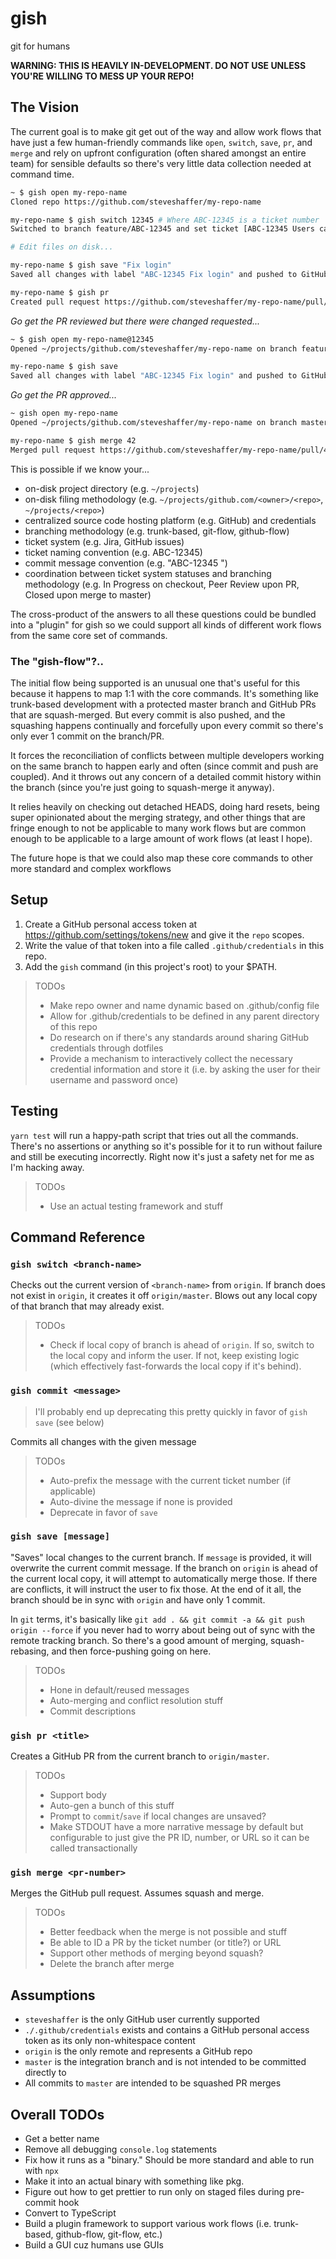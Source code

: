# gish

git for humans

**WARNING: THIS IS HEAVILY IN-DEVELOPMENT.  DO NOT USE UNLESS YOU'RE WILLING TO MESS UP YOUR REPO!**

## The Vision

The current goal is to make git get out of the way and allow work flows that have just a few human-friendly commands 
like `open`, `switch`, `save`, `pr`, and `merge` and rely on upfront configuration (often shared amongst an entire team)
for sensible defaults so there's very little data collection needed at command time.

```bash
~ $ gish open my-repo-name
Cloned repo https://github.com/steveshaffer/my-repo-name 

my-repo-name $ gish switch 12345 # Where ABC-12345 is a ticket number
Switched to branch feature/ABC-12345 and set ticket [ABC-12345 Users cannot login] status to "In Progress"

# Edit files on disk...

my-repo-name $ gish save "Fix login"
Saved all changes with label "ABC-12345 Fix login" and pushed to GitHub

my-repo-name $ gish pr
Created pull request https://github.com/steveshaffer/my-repo-name/pull/42
```

*Go get the PR reviewed but there were changed requested...*

```bash
~ $ gish open my-repo-name@12345
Opened ~/projects/github.com/steveshaffer/my-repo-name on branch feature/ABC-12345

my-repo-name $ gish save
Saved all changes with label "ABC-12345 Fix login" and pushed to GitHub
```

*Go get the PR approved...*

```bash
~ gish open my-repo-name
Opened ~/projects/github.com/steveshaffer/my-repo-name on branch master

my-repo-name $ gish merge 42
Merged pull request https://github.com/steveshaffer/my-repo-name/pull/42
```

This is possible if we know your...

- on-disk project directory (e.g. `~/projects`)
- on-disk filing methodology (e.g. `~/projects/github.com/<owner>/<repo>`, `~/projects/<repo>`)
- centralized source code hosting platform (e.g. GitHub) and credentials
- branching methodology (e.g. trunk-based, git-flow, github-flow)
- ticket system (e.g. Jira, GitHub issues)
- ticket naming convention (e.g. ABC-12345)
- commit message convention (e.g. "ABC-12345 <description>")
- coordination between ticket system statuses and branching methodology (e.g. In Progress on checkout, Peer Review upon PR, Closed upon merge to master)

The cross-product of the answers to all these questions could be bundled into a "plugin" for gish
so we could support all kinds of different work flows from the same core set of commands.

### The "gish-flow"?..

The initial flow being supported is an unusual one that's useful for this because it happens to map 1:1 with the core commands.
It's something like trunk-based development with a protected master branch and GitHub PRs that are squash-merged.
But every commit is also pushed, and the squashing happens continually and forcefully upon every commit so there's only ever 1 commit on the branch/PR.

It forces the reconciliation of conflicts between multiple developers working on the same branch to happen early and often (since commit and push are coupled).
And it throws out any concern of a detailed commit history within the branch (since you're just going to squash-merge it anyway).

It relies heavily on checking out detached HEADS, doing hard resets, being super opinionated about the merging strategy,
and other things that are fringe enough to not be applicable to many work flows but are common enough to be applicable to a large amount of work flows (at least I hope).

The future hope is that we could also map these core commands to other more standard and complex workflows

## Setup

1. Create a GitHub personal access token at https://github.com/settings/tokens/new and give it the `repo` scopes.
1. Write the value of that token into a file called `.github/credentials` in this repo.
1. Add the `gish` command (in this project's root) to your $PATH.

> TODOs
> 
> - Make repo owner and name dynamic based on .github/config file
> - Allow for .github/credentials to be defined in any parent directory of this repo
> - Do research on if there's any standards around sharing GitHub credentials through dotfiles
> - Provide a mechanism to interactively collect the necessary credential information and store it (i.e. by asking the user for their username and password once)

## Testing

`yarn test` will run a happy-path script that tries out all the commands.
There's no assertions or anything so it's possible for it to run without failure and still be executing incorrectly.
Right now it's just a safety net for me as I'm hacking away.

> TODOs
>
> - Use an actual testing framework and stuff

## Command Reference

### `gish switch <branch-name>`

Checks out the current version of `<branch-name>` from `origin`.
If branch does not exist in `origin`, it creates it off `origin/master`.
Blows out any local copy of that branch that may already exist.

> TODOs
>
> - Check if local copy of branch is ahead of `origin`.
>   If so, switch to the local copy and inform the user.
>   If not, keep existing logic (which effectively fast-forwards the local copy if it's behind).

### `gish commit <message>`

> I'll probably end up deprecating this pretty quickly in favor of `gish save` (see below)

Commits all changes with the given message

> TODOs
>
> - Auto-prefix the message with the current ticket number (if applicable)
> - Auto-divine the message if none is provided
> - Deprecate in favor of `save`

### `gish save [message]`

"Saves" local changes to the current branch.
If `message` is provided, it will overwrite the current commit message.
If the branch on `origin` is ahead of the current local copy, it will attempt to automatically merge those.
If there are conflicts, it will instruct the user to fix those.
At the end of it all, the branch should be in sync with `origin` and have only 1 commit.

In `git` terms, it's basically like `git add . && git commit -a && git push origin --force` if you never had to worry about being out of sync with the remote tracking branch.
So there's a good amount of merging, squash-rebasing, and then force-pushing going on here.

> TODOs
>
> - Hone in default/reused messages
> - Auto-merging and conflict resolution stuff
> - Commit descriptions

### `gish pr <title>`

Creates a GitHub PR from the current branch to `origin/master`.

> TODOs
>
> - Support body
> - Auto-gen a bunch of this stuff
> - Prompt to `commit`/`save` if local changes are unsaved?
> - Make STDOUT have a more narrative message by default but configurable to just give the PR ID, number, or URL so it can be called transactionally

### `gish merge <pr-number>`

Merges the GitHub pull request.
Assumes squash and merge.

> TODOs
>
> - Better feedback when the merge is not possible and stuff
> - Be able to ID a PR by the ticket number (or title?) or URL
> - Support other methods of merging beyond squash?
> - Delete the branch after merge

## Assumptions

- `steveshaffer` is the only GitHub user currently supported
- `./.github/credentials` exists and contains a GitHub personal access token as its only non-whitespace content
- `origin` is the only remote and represents a GitHub repo
- `master` is the integration branch and is not intended to be committed directly to
- All commits to `master` are intended to be squashed PR merges

## Overall TODOs

- Get a better name
- Remove all debugging `console.log` statements
- Fix how it runs as a "binary."  Should be more standard and able to run with `npx`
- Make it into an actual binary with something like pkg.
- Figure out how to get prettier to run only on staged files during pre-commit hook
- Convert to TypeScript
- Build a plugin framework to support various work flows (i.e. trunk-based, github-flow, git-flow, etc.)
- Build a GUI cuz humans use GUIs
